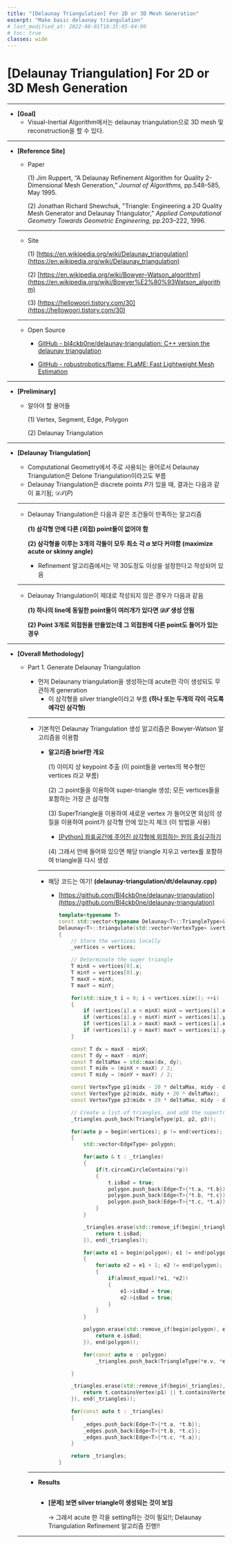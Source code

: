 ```yaml
---
title: "[Delaunay Triangulation] For 2D or 3D Mesh Generation"
excerpt: "Make basic delaunay triangulation"
# last_modified_at: 2022-08-01T18:35:05-04:00
# toc: true
classes: wide
---
```

# [Delaunay Triangulation] For 2D or 3D Mesh Generation

---

- **[Goal]**
    - Visual-Inertial Algorithm에서는 delaunay triangulation으로 3D mesh 및 reconstruction을 할 수 있다.

---

- **[Reference Site]**
    - Paper
        
        (1) Jim Ruppert, “A Delaunay Refinement Algorithm for Quality 2-Dimensional Mesh Generation,” *Journal of Algorithms,* pp.548–585, May 1995.
        
        (2) Jonathan Richard Shewchuk, "Triangle: Engineering a 2D Quality Mesh Generator
        and Delaunay Triangulator," *Applied Computational Geometry Towards Geometric Engineering,* pp.203–222, 1996.
        
    
    ---
    
    - Site
        
        (1) [https://en.wikipedia.org/wiki/Delaunay_triangulation](https://en.wikipedia.org/wiki/Delaunay_triangulation)
        
        (2) [https://en.wikipedia.org/wiki/Bowyer–Watson_algorithm](https://en.wikipedia.org/wiki/Bowyer%E2%80%93Watson_algorithm)
        
        (3) [https://hellowoori.tistory.com/30](https://hellowoori.tistory.com/30)
        
    
    ---
    
    - Open Source
        
        - [GitHub - bl4ckb0ne/delaunay-triangulation: C++ version the delaunay triangulation](https://github.com/Bl4ckb0ne/delaunay-triangulation)
        
        - [GitHub - robustrobotics/flame: FLaME: Fast Lightweight Mesh Estimation](https://github.com/robustrobotics/flame)
        

---

- **[Preliminary]**
    - 알아야 할 용어들
        
        (1) Vertex, Segment, Edge, Polygon
        
        (2) Delaunay Triangulation
        

---

- **[Delaunay Triangulation]**
    - Computational Geometry에서 주로 사용되는 용어로서 Delaunay Triangulation은 Delone Triangulation이라고도 부름
    - Delaunay Triangulation은 discrete points $P$가 있을 때, 결과는 다음과 같이 표기됨; $\mathcal{DT}(P)$
    
    ---
    
    - Delaunay Triangulation은 다음과 같은 조건들이 만족하는 알고리즘
        
        **(1) 삼각형 안에 다른 (외접) point들이 없어야 함** 
        
        **(2) 삼각형을 이루는 3개의 각들이 모두 최소 각 $\alpha$ 보다 커야함 (maximize acute or skinny angle)**
        
        - Refinement 알고리즘에서는 약 30도정도 이상을 설정한다고 작성되어 있음
    
    ---
    
    - Delaunay Triangulation이 제대로 작성되지 않은 경우가 다음과 같음
        
        **(1) 하나의 line에 동일한 point들이 여러개가 있다면 $\mathcal{DT}$ 생성 안됨** 
        
        **(2) Point 3개로 외접원을 만들었는데 그 외접원에 다른 point도 들어가 있는 경우** 
        

---

- **[Overall Methodology]**
    - Part 1. Generate Delaunay Triangulation
        - 먼저 Delaunany triangulation을 생성하는데 acute한 각이 생성되도 무관하게 generation
            - 이 삼각형을 silver triangle이라고 부름 **(하나 또는 두개의 각이 극도록 예각인 삼각형)**
        
        ---
        
        - 기본적인 Delaunay Triangulation 생성 알고리즘은 Bowyer-Watson 알고리즘을 이용함
            - **알고리즘 brief한 개요**
                
                (1) 이미지 상 keypoint 추출 (이 point들을 vertex의 복수형인 vertices 라고 부름)
                
                (2) 그 point들을 이용하여 super-triangle 생성; 모든 vertices들을 포함하는 가장 큰 삼각형
                
                (3) SuperTriangle을 이용하여 새로운 vertex 가 들어오면 외심의 성질을 이용하여 point가 삼각형 안에 있는지 체크 (이 방법을 사용)
                
                - [[Python] 좌표공간에 주어진 삼각형에 외접하는 원의 중심구하기](https://hiddenbeginner.github.io/python/mathematicalprogramming/2019/08/29/%ED%8C%8C%EC%9D%B4%EC%8D%AC%EC%9C%BC%EB%A1%9C_%EC%A2%8C%ED%91%9C%EA%B3%B5%EA%B0%84%EC%97%90_%EC%A3%BC%EC%96%B4%EC%A7%84_%EC%82%BC%EA%B0%81%ED%98%95%EC%97%90_%EC%99%B8%EC%A0%91%ED%95%98%EB%8A%94_%EC%9B%90%EC%9D%98_%EC%A4%91%EC%8B%AC_%EA%B5%AC%ED%95%98%EA%B8%B0.html)
                
                (4) 그래서 안에 들어와 있으면 해당 triangle 지우고 vertex를 포함하여 triangle을 다시 생성
                
            
            ---
            
            - 해당 코드는 여기! **(delaunay-triangulation/dt/delaunay.cpp)**
                - [https://github.com/Bl4ckb0ne/delaunay-triangulation](https://github.com/Bl4ckb0ne/delaunay-triangulation)
                    
                    ```cpp
                    template<typename T>
                    const std::vector<typename Delaunay<T>::TriangleType>&
                    Delaunay<T>::triangulate(std::vector<VertexType> &vertices)
                    {
                    	// Store the vertices locally
                    	_vertices = vertices;
                    
                    	// Determinate the super triangle
                    	T minX = vertices[0].x;
                    	T minY = vertices[0].y;
                    	T maxX = minX;
                    	T maxY = minY;
                    
                    	for(std::size_t i = 0; i < vertices.size(); ++i)
                    	{
                    		if (vertices[i].x < minX) minX = vertices[i].x;
                    		if (vertices[i].y < minY) minY = vertices[i].y;
                    		if (vertices[i].x > maxX) maxX = vertices[i].x;
                    		if (vertices[i].y > maxY) maxY = vertices[i].y;
                    	}
                    
                    	const T dx = maxX - minX;
                    	const T dy = maxY - minY;
                    	const T deltaMax = std::max(dx, dy);
                    	const T midx = (minX + maxX) / 2;
                    	const T midy = (minY + maxY) / 2;
                    
                    	const VertexType p1(midx - 20 * deltaMax, midy - deltaMax);
                    	const VertexType p2(midx, midy + 20 * deltaMax);
                    	const VertexType p3(midx + 20 * deltaMax, midy - deltaMax);
                    
                    	// Create a list of triangles, and add the supertriangle in it
                    	_triangles.push_back(TriangleType(p1, p2, p3));
                    
                    	for(auto p = begin(vertices); p != end(vertices); p++)
                    	{
                    		std::vector<EdgeType> polygon;
                    
                    		for(auto & t : _triangles)
                    		{
                    			if(t.circumCircleContains(*p))
                    			{
                    				t.isBad = true;
                    				polygon.push_back(Edge<T>{*t.a, *t.b});
                    				polygon.push_back(Edge<T>{*t.b, *t.c});
                    				polygon.push_back(Edge<T>{*t.c, *t.a});
                    			}
                    		}
                    
                    		_triangles.erase(std::remove_if(begin(_triangles), end(_triangles), [](TriangleType &t){
                    			return t.isBad;
                    		}), end(_triangles));
                    
                    		for(auto e1 = begin(polygon); e1 != end(polygon); ++e1)
                    		{
                    			for(auto e2 = e1 + 1; e2 != end(polygon); ++e2)
                    			{
                    				if(almost_equal(*e1, *e2))
                    				{
                    					e1->isBad = true;
                    					e2->isBad = true;
                    				}
                    			}
                    		}
                    
                    		polygon.erase(std::remove_if(begin(polygon), end(polygon), [](EdgeType &e){
                    			return e.isBad;
                    		}), end(polygon));
                    
                    		for(const auto e : polygon)
                    			_triangles.push_back(TriangleType(*e.v, *e.w, *p));
                    
                    	}
                    
                    	_triangles.erase(std::remove_if(begin(_triangles), end(_triangles), [p1, p2, p3](TriangleType &t){
                    		return t.containsVertex(p1) || t.containsVertex(p2) || t.containsVertex(p3);
                    	}), end(_triangles));
                    
                    	for(const auto t : _triangles)
                    	{
                    		_edges.push_back(Edge<T>{*t.a, *t.b});
                    		_edges.push_back(Edge<T>{*t.b, *t.c});
                    		_edges.push_back(Edge<T>{*t.c, *t.a});
                    	}
                    
                    	return _triangles;
                    }
                    ```
                    
        
        ---
        
        - **Results**
            <figure class="align-center">
                <img src="{{ site.url }}{{ site.baseurl }}/assets/images/blog/delaunay/Untitled.gif" alt="">
            </figure> 
            
            - **[문제] 보면 silver triangle이 생성되는 것이 보임**
                
                → 그래서 acute 한 각을 setting하는 것이 필요!!; Delaunay Triangulation Refinement 알고리즘 진행!! 
                
    
    ---
    